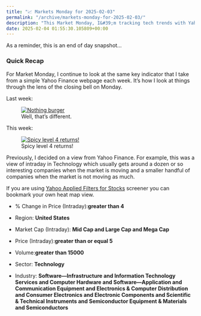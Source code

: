```yaml
---
title: "📈 Markets Monday for 2025-02-03"
permalink: "/archive/markets-monday-for-2025-02-03/"
description: "This Market Monday, I&#39;m tracking tech trends with Yahoo Finance&#39;s latest stock insights."
date: 2025-02-04 01:55:30.105809+00:00
---
```


<!-- buttondown-editor-mode: fancy --><p>As a reminder, this is an end of day snapshot…</p><h3 data-pm-slice="1 1 []">Quick Recap</h3><p>For Market Monday, I continue to look at the same key indicator that I take from a simple Yahoo Finance webpage each week. It’s how I look at things through the lens of the closing bell on Monday.</p><p>Last week:</p><figure><a href="https://finance.yahoo.com/research-hub/screener/9bda6c7b-fe9e-41ca-9da9-e281a4a9889a" target="_blank" rel="noopener noreferrer"><img src="https://assets.buttondown.email/images/6b71d4b5-bbd0-47bb-966b-befcc7287ad0.png?w=960&amp;fit=max" alt="Nothing burger" draggable="false"></a><figcaption>Well, that’s different.</figcaption></figure><p>This week:</p><figure><a href="https://finance.yahoo.com/research-hub/screener/9bda6c7b-fe9e-41ca-9da9-e281a4a9889a" target="_blank" rel="noopener noreferrer"><img src="https://assets.buttondown.email/images/59878b9c-1917-47f8-bc8a-75e9dec972af.png?w=960&amp;fit=max" alt="Spicy level 4 returns!" draggable="false"></a><figcaption>Spicy level 4 returns!</figcaption></figure><p>Previously, I decided on a view from Yahoo Finance. For example, this was a view of intraday in Technology which usually gets around a dozen or so interesting companies when the market is moving and a smaller handful of companies when the market is not moving as much.</p><p>If you are using <a target="_blank" rel="noopener noreferrer nofollow" href="https://finance.yahoo.com/research-hub/screener/">Yahoo Applied Filters for Stocks</a> screener you can bookmark your own heat map view.</p><ul><li><p>% Change in Price (Intraday):<strong>greater than 4</strong></p></li><li><p>Region: <strong>United States</strong></p></li><li><p>Market Cap (Intraday): <strong>Mid Cap and Large Cap and Mega Cap</strong></p></li><li><p>Price (Intraday):<strong>greater than or equal 5</strong></p></li><li><p>Volume:<strong>greater than 15000</strong></p></li><li><p>Sector: <strong>Technology</strong></p></li><li><p>Industry: <strong>Software—Infrastructure and Information Technology Services and Computer Hardware and Software—Application and Communication Equipment and Electronics &amp; Computer Distribution and Consumer Electronics and Electronic Components and Scientific &amp; Technical Instruments and Semiconductor Equipment &amp; Materials and Semiconductors</strong></p></li></ul>